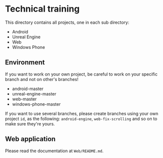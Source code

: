 # Technical training

This directory contains all projects, one in each sub directory:

- Android
- Unreal Engine
- Web
- Windows Phone

## Environment

If you want to work on your own project, be careful to work on your specific branch and not on other's branches!

- android-master
- unreal-engine-master
- web-master
- windows-phone-master

If you want to use several branches, please create branches using your own project `id`, as the following: `android-engine`, `web-fix-scrolling` and so on to make sure they're yours.


## Web application

Please read the documentation at `Web/README.md`.